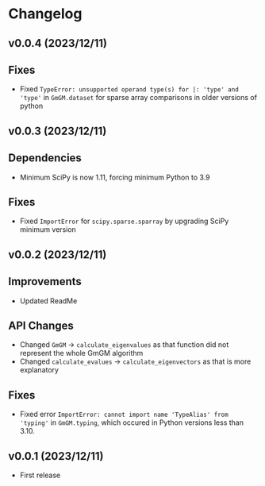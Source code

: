 # Changelog

## v0.0.4 (2023/12/11)

## Fixes
- Fixed `TypeError: unsupported operand type(s) for |: 'type' and 'type'` in `GmGM.dataset` for sparse array comparisons in older versions of python

## v0.0.3 (2023/12/11)

## Dependencies
- Minimum SciPy is now 1.11, forcing minimum Python to 3.9

## Fixes
- Fixed `ImportError` for `scipy.sparse.sparray` by upgrading SciPy minimum version

## v0.0.2 (2023/12/11)

## Improvements

- Updated ReadMe

## API Changes

- Changed `GmGM` -> `calculate_eigenvalues` as that function did not represent the whole GmGM algorithm
- Changed `calculate_evalues` -> `calculate_eigenvectors` as that is more explanatory

## Fixes
- Fixed error `ImportError: cannot import name 'TypeAlias' from 'typing'` in `GmGM.typing`, which occured in Python versions less than 3.10.

## v0.0.1 (2023/12/11)

- First release